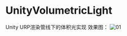 # UnityVolumetricLight
Unity URP渲染管线下的体积光实现
效果图：
![01](https://github.com/HengyuanLee/UnityVolumetricLight/Sample/sample_01.png)
